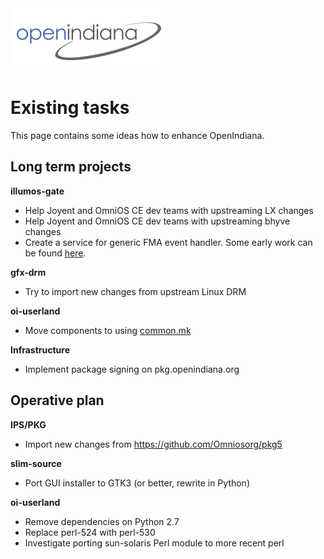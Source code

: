 <!--

The contents of this Documentation are subject to the Public Documentation License Version 1.01
(the "License"); you may only use this Documentation if you comply with the terms of this License.
A copy of the License is available at http://illumos.org/license/PDL.

The Original Documentation is _________________.

The Initial Writer of the Original Documentation is Alexander Pyhalov Copyright (C) 2014-2019.
All Rights Reserved. (Initial Writer contact(s):________________[Insert hyperlink/alias]).

Contributor(s): Adam Števko, Tim Mooney

Portions created by Adam Števko  are Copyright (C) 2017.
Portions created by Tim Mooney are Copyright (C) 2019.

Portions created by ______ are Copyright (C)_________[Insert year(s)].
All Rights Reserved. (Contributor contact(s):________________[Insert hyperlink/alias]).

-->

<img src = "../../Openindiana.png">

# Existing tasks

This page contains some ideas how to enhance OpenIndiana.

## Long term projects

**illumos-gate**

* Help Joyent and OmniOS CE dev teams with upstreaming LX changes
* Help Joyent and OmniOS CE dev teams with upstreaming bhyve changes
* Create a service for generic FMA event handler. Some early work can be found [here](https://github.com/pyhalov/illumos-gate/tree/fma).

**gfx-drm**

* Try to import new changes from upstream Linux DRM

**oi-userland**

* Move components to using [common.mk](https://github.com/OpenIndiana/oi-userland/blob/oi/hipster/make-rules/common.mk)

**Infrastructure**

* Implement package signing on pkg.openindiana.org

## Operative plan

**IPS/PKG**

* Import new changes from <https://github.com/Omniosorg/pkg5>

**slim-source**

* Port GUI installer to GTK3 (or better, rewrite in Python)

**oi-userland**

* Remove dependencies on Python 2.7
* Replace perl-524 with perl-530
* Investigate porting sun-solaris Perl module to more recent perl
